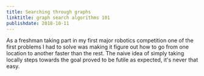 ```yaml
---
title: Searching through graphs
linktitle: graph search algorithms 101
publishdate: 2018-10-11
---
```


As a freshman taking part in my first major robotics competition one of the first problems I had to solve was making it figure out how to go from one location to another faster than the rest. The naive idea of simply taking locally steps towards the goal proved to be futile as expected, it's never that easy.